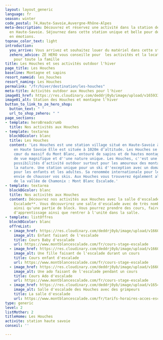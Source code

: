 ```yaml
---
layout: layout_generic
language: fr
season: winter
code_postal: 74,Haute-Savoie,Auvergne-Rhône-Alpes
meta-description: Découvrez et réservez une activité dans la station de ski Les Houches
  en Haute-Savoie. Séjournez dans cette station unique et belle pour des moments riches
  en émotions.
topnav_color_text: light
introduction:
  you_arrive: Vous arrivez et souhaitez louer du matériel dans cette station.
  zehero_advice: ZE HERO vous conseille pour  les activités et la location des équipements
    pour toute la famille
title: Les Houches et ses activités outdoor l'hiver
page_title: Les Houches
baseline: Montagne et sapins
resort_nameid: les_houches
resort_naming: Les Houches
permalink: "/fr/hiver/destination/les-houches"
meta-title: Activités outdoor aux Houches pour l'hiver
image01_href: https://res.cloudinary.com/deddrj0yb/image/upload/v1659334756/website/resorts/Les%20Houches/chris-biron-JVtcrWcbj1c-unsplash.jpg
image01_alt: Station des Houches et montagne l'hiver
button_to_link_to_ze_hero_shop:
  button_text: " "
  url_to_shop_zehero: " "
page_sections:
- template: heroBreadcrumb
  title: Nos activités aux Houches
- template: textarea
  blockBGcolor: blanc
  title: Les Houches
  content: 'Les Houches est une station village situé en Haute-Savoie à 15mn de Chamonix,
    en Haute Savoie Elle est située à 1020m d’altitude. Les Houches se trouvent au
    cœur du massif du Mont Blanc, entouré de sapins et de hautes montagnes, vous bénéficierez
    de vue magnifique et d''une nature unique. Les Houches, c''est une multitude de
    possibilités d’activité outdoor surtout pour les amoureux des montagnes et de
    la nature. Une station unique pour un ski d''exception avec un domaine grandiose
    pour les enfants et les adultes. Sa renommée internationale pour le ski vous donnera
    envie de chausser vos skis. Aux Houches vous trouverez également al salle d''escalades
    de la vallée de Chamonix : Mont Blanc Escalade.'
- template: textarea
  blockBGcolor: blanc
  title: Nos activités aux Houches
  content: Découvrez nos activités aux Houches avec la salle d'escalade **Mont Blanc
    Escalade**. Vous découvrirez une salle d'escalade avec de très nombreuses voies
    ainsi qu'une partie de block. Vous pourrez prendre des cours, faire des stages
    d'apprentissage ainsi que rentrer à l'unité dans la salle.
- template: listOffres
  blockBGcolor: blanc
  offreList:
  - image_href: https://res.cloudinary.com/deddrj0yb/image/upload/v1660300450/website/Mont%20Blanc%20Escalade/PXL_20211121_095220758.avif
    image_alt: Enfant faisant de l'escalade
    title: Cours Baby d'escalade
    url: https://www.montblancescalade.com/fr/cours-stage-escalade
  - image_href: https://res.cloudinary.com/deddrj0yb/image/upload/v1660300515/website/Mont%20Blanc%20Escalade/pexels-tima-miroshnichenko-5916170.avif
    image_alt: Une fille faisant de l'escalade durant un cours
    title: Cours enfant d'escalade
    url: https://www.montblancescalade.com/fr/cours-stage-escalade
  - image_href: https://res.cloudinary.com/deddrj0yb/image/upload/v1660300576/website/Mont%20Blanc%20Escalade/pexels-allan-mas-5383479.avif
    image_alt: Une ado faisant de l'escalade pendant un cours
    title: Cours Ado d'escalade
    url: https://www.montblancescalade.com/fr/cours-stage-escalade
  - image_href: https://res.cloudinary.com/deddrj0yb/image/upload/v1654064634/website/Mont%20Blanc%20Escalade/PXL_20211228_095628343_dv6ejc.avif
    image_alt: Salle d'escalade des Houches avec des grimpeurs
    title: La salle d'escalade
    url: https://www.montblancescalade.com/fr/tarifs-horaires-acces-escalade-voie-bloc
type: generic
level: 2
listMother: 2
titleHome: Les Houches
activite: station haute savoie
conseil: ''

---
```

